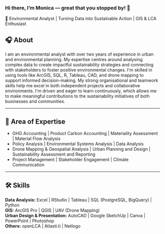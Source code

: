### Hi there, I’m Monica — great that you stopped by! 👋  
🌱 Environmental Analyst | Turning Data into Sustainable Action | GIS & LCA Enthusiast


## 🎧 About


I am an environmental analyst with over two years of experience in urban and environmental planning. My expertise centres around analysing complex data to create impactful sustainability strategies and connecting with stakeholders to foster positive environmental changes. I'm skilled in using tools like ArcGIS, SQL, R, Tableau, CAD, and drone mapping to support informed decision-making. My strong organisational and teamwork skills help me excel in both independent projects and collaborative environments. I'm driven and eager to learn continuously, which allows me to make meaningful contributions to the sustainability initiatives of both businesses and communities.

---

## 🧠 Area of Expertise
- GHG Accounting | Product Carbon Accounting | Materiality Assessment | Material Flow Analysis 
- Policy Analysis | Environmental Systems Analysis | Data Analysis 
- Drone Mapping & Geospatial Analysis | Urban Planning and Design | Sustainability Assessment and Reporting
- Project Management | Stakeholder Engagement | Climate Communication

---

## 🛠 Skills

**Data Analysis:**  Excel | RStudio | Tableau | SQL (PostgreSQL, BigQuery) | Python  
**GIS:** ArcGIS Pro | QGIS | UAV (Drone Mapping)  
**Urban Design & Presentation:** AutoCAD | Google SketchUp | Canva | PowerPoint | Photoshop  
**Others:** openLCA | Atlasti.ti | Netlogo 

